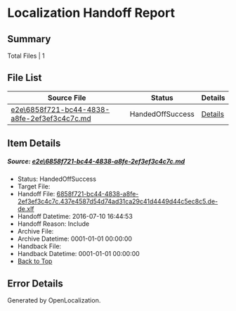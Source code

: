 # <a name='report-top'></a> Localization Handoff Report

## Summary
 Total Files | 1

## File List
 Source File | Status | Details 
 ----------- | ------ | ------- 
 [e2e\6858f721-bc44-4838-a8fe-2ef3ef3c4c7c.md](https://github.com/OpenLocalizationTestOrg/oltest/blob/f7b83273378fee8903a1f5c60c403981c09e1b76/e2e/6858f721-bc44-4838-a8fe-2ef3ef3c4c7c.md) | HandedOffSuccess | [Details](#f91bb17bc3270f20ab6d883aed456211a551266a4)

## Item Details
##### <a name='f91bb17bc3270f20ab6d883aed456211a551266a4'></a> Source: [e2e\6858f721-bc44-4838-a8fe-2ef3ef3c4c7c.md](https://github.com/OpenLocalizationTestOrg/oltest/blob/f7b83273378fee8903a1f5c60c403981c09e1b76/e2e/6858f721-bc44-4838-a8fe-2ef3ef3c4c7c.md)
* Status: HandedOffSuccess
* Target File: 
* Handoff File: [6858f721-bc44-4838-a8fe-2ef3ef3c4c7c.437e4587d54d74ad31ca29c41d4449d44c5ec8c5.de-de.xlf](https://github.com/OpenLocalizationTestOrg/olhandoff-e2e/blob/877a2ba2705c18e6f3446d403f16653cd3e69d37/ol-handoff/OpenLocalizationTestOrg/oltest-dede-fly/ci/ht/6858f721-bc44-4838-a8fe-2ef3ef3c4c7c.437e4587d54d74ad31ca29c41d4449d44c5ec8c5.de-de.xlf)
* Handoff Datetime: 2016-07-10 16:44:53
* Handoff Reason: Include
* Archive File: 
* Archive Datetime: 0001-01-01 00:00:00
* Handback File: 
* Handback Datetime: 0001-01-01 00:00:00
* [Back to Top](#report-top)


## Error Details

Generated by OpenLocalization.
